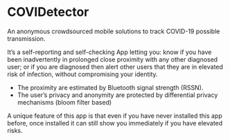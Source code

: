 # COVIDetector
An anonymous crowdsourced mobile solutions to track COVID-19 possible transmission. 

It’s a self-reporting and self-checking App letting you: know if you have been inadvertently in prolonged close proximity with any other diagnosed user; or if you are diagnosed then alert other users that they are in elevated risk of infection, without compromising your identity. 
- The proximity are estimated by Bluetooth signal strength (RSSN). 
- The user’s privacy and anonymity are protected by differential privacy mechanisms (bloom filter based)

A unique feature of this app is that even if you have never installed this app before, once installed it can still show you immediately if you have elevated risks.
